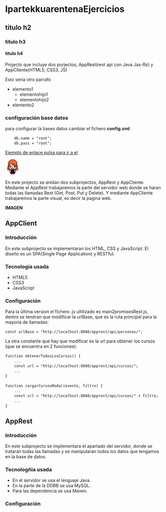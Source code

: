 # IpartekkuarentenaEjercicios
## titulo h2
### titulo h3
#### titulo h4
Projecto que incluye dos porjectos, AppRest(rest api con Java Jax-Rs) y AppCliente(HTML5, CSS3, JS)

Esto seria otro parrafo

- elemento1
    - elementohijo1
    - elementohijo2
- elemento2

### configuración base datos
para configurar la bases datos cambiar el fichero **config.xml** 

~~~
    db.name = "root";
    db.pass = "root";
~~~

[Ejemplo de enlace pulsa para ir a el](https://github.com/ipartek/alumnos-profesores)

![Imagen avatar1](https://github.com/euskalvirus/IpartekkuarentenaEjercicios/blob/master/Prueba_Alumnos_Profesores/appcliente/img/avatar1.png)


En este projecto se anidan dos subprojectos, AppRest y AppCliente. Mediante el AppRest trabajaremos la parte del servidor web donde se haran todas las llamadas Rest (Get, Post, Put y Delete). Y mediante AppCliente trabajaremos la parte visual, es decir la pagina web.

**IMAGEN**

## AppClient

### Introducción

En este subprojecto se implementaran los HTML, CSS y JavaScript. El diseño es un SPA(Single Page Application) y RESTful.

### Tecnología usada

* HTML5
* CSS3
* JavaScript

### Configuración

Para la última version el fichero .js ultilizado es main2promisesRest.js, dentro se tendran que modificar la urlBase, que es la ruta principal para la mayoría de llamadas:

    const urlBase = "http://localhost:8080/apprest/api/personas/";
    
La otra constante que hay que modificar es la url para obtener los cursos (que se encuentra en 2 funciones):

~~~
function obtenerTodosLosCursos() {
    ...
    const url = "http://localhost:8080/apprest/api/cursos/";
    ...
}

function cargarCursosModal(evento, filtro) {
    ...
    const url = "http://localhost:8080/apprest/api/cursos/" + filtro;
    ...
}
~~~
    
## AppRest

### Introducción

En este subprojecto se implementara el apartado del servidor, donde se trataran todas las llamadas y se manipularan todos los datos que tengamos en la base de datos.

### Tecnologñia usada

* En el servidor se usa el lenguaje Java. 
* En la parte de la DDBB se usa MySQL.
* Para las dependencia se usa Maven.

### Configuración
